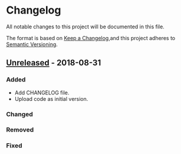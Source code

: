 # Changelog
All notable changes to this project will be documented in this file.

The format is based on [Keep a Changelog](https://keepachangelog.com/en/1.0.0/),and this project adheres to [Semantic Versioning](https://semver.org/spec/v2.0.0.html).


## [Unreleased] - 2018-08-31
### Added
- Add CHANGELOG file.
- Upload code as initial version.

### Changed

### Removed

### Fixed

[Unreleased]: https://github.com/ablifedev/SUVA
